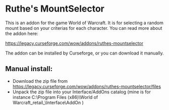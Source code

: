 # Ruthe's MountSelector

This is an addon for the game World of Warcraft. It is for selecting a random mount based on your criterias for each character. You can read more about the addon here:

https://legacy.curseforge.com/wow/addons/ruthes-mountselector

The addon can be installed by Curseforge, or you can download it manually.

## Manual install:
- Download the zip file from https://legacy.curseforge.com/wow/addons/ruthes-mountselector/files
- Unpack the zip file into your Interface/AddOns catalog (mine is for instance C:\Program Files (x86)\World of Warcraft\_retail_\Interface\AddOn )
